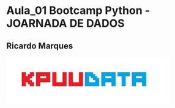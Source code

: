 # Aula_01 Bootcamp Python - JOARNADA DE DADOS

## Ricardo Marques





![Logo](./image/KPUUDATA.png)
